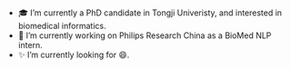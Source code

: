 - 🎓 I’m currently a PhD candidate in Tongji Univeristy, and interested in biomedical informatics.
- 🌱 I’m currently working on Philips Research China as a BioMed NLP intern.
- ✨ I’m currently looking for 😄.


<!--
**zonghui0228/zonghui0228** is a ✨ _special_ ✨ repository because its `README.md` (this file) appears on your GitHub profile.

Here are some ideas to get you started:

- 🔭 I’m currently PhD candidate in Tongji Univeristy, and interested in biomedical informatics
- 🔭 I’m currently working on ...
- 🌱 I’m currently learning ...
- 👯 I’m looking to collaborate on ...
- 🤔 I’m looking for help with ...
- 💬 Ask me about ...
- 📫 How to reach me: ...
- 😄 Pronouns: ...
- ⚡ Fun fact: ...
-->
